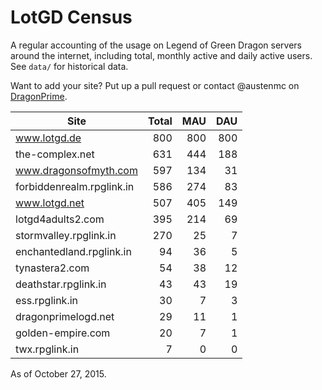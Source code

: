 # LotGD Census
A regular accounting of the usage on Legend of Green Dragon servers around the internet, including total, monthly active and daily active users. See `data/` for historical data.

Want to add your site? Put up a pull request or contact @austenmc on [DragonPrime](http://dragonprime.net).


Site | Total | MAU | DAU
--- | ---:| ---:| ---:
www.lotgd.de|800|800|800
the-complex.net|631|444|188
www.dragonsofmyth.com|597|134|31
forbiddenrealm.rpglink.in|586|274|83
www.lotgd.net|507|405|149
lotgd4adults2.com|395|214|69
stormvalley.rpglink.in|270|25|7
enchantedland.rpglink.in|94|36|5
tynastera2.com|54|38|12
deathstar.rpglink.in|43|43|19
ess.rpglink.in|30|7|3
dragonprimelogd.net|29|11|1
golden-empire.com|20|7|1
twx.rpglink.in|7|0|0

As of October 27, 2015.
